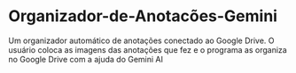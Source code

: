 # Organizador-de-Anotacões-Gemini
Um organizador automático de anotações conectado ao Google Drive. O usuário coloca as imagens das anotações que fez e o programa as organiza no Google Drive com a ajuda do Gemini AI
